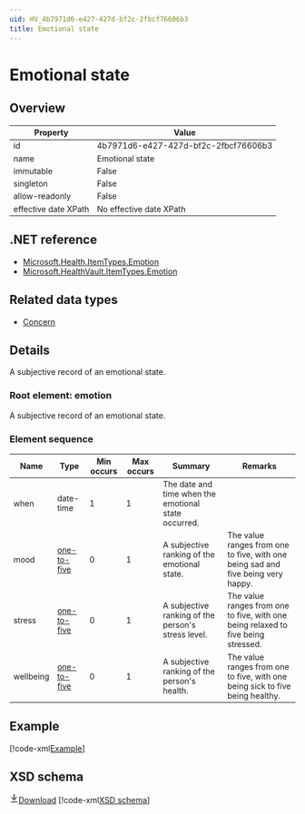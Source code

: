 ```yaml
---
uid: HV_4b7971d6-e427-427d-bf2c-2fbcf76606b3
title: Emotional state
---
```


# Emotional state

## Overview

Property|Value
---|---
id|4b7971d6-e427-427d-bf2c-2fbcf76606b3
name|Emotional state
immutable|False
singleton|False
allow-readonly|False
effective date XPath|No effective date XPath

## .NET reference
- [Microsoft.Health.ItemTypes.Emotion](https://docs.microsoft.com/dotnet/api/microsoft.health.itemtypes.emotion)
- [Microsoft.HealthVault.ItemTypes.Emotion](https://docs.microsoft.com/dotnet/api/microsoft.healthvault.itemtypes.emotion)

## Related data types

- [Concern](xref:HV_AEA2E8F2-11DD-4A7D-AB43-1D58764EBC19)

## Details
A subjective record of an emotional state.

<a name='emotion'></a>

### Root element: emotion

A subjective record of an emotional state.

### Element sequence

Name|Type|Min occurs|Max occurs|Summary|Remarks
---|---|---|---|---|---
when|date-time|1|1|The date and time when the emotional state occurred.|
mood|[one-to-five](xref:HV_3e730686-781f-4616-aa0d-817bba8eb141#one-to-five)|0|1|A subjective ranking of the emotional state.|The value ranges from one to five, with one being sad and five being very happy.
stress|[one-to-five](xref:HV_3e730686-781f-4616-aa0d-817bba8eb141#one-to-five)|0|1|A subjective ranking of the person's stress level.|The value ranges from one to five, with one being relaxed to five being stressed.
wellbeing|[one-to-five](xref:HV_3e730686-781f-4616-aa0d-817bba8eb141#one-to-five)|0|1|A subjective ranking of the person's health.|The value ranges from one to five, with one being sick to five being healthy.

## Example
[!code-xml[Example](sample-xml/4b7971d6-e427-427d-bf2c-2fbcf76606b3.xml)]

## XSD schema
[![Download](/healthvault/images/download.png)Download](xsd/emotion.xsd)
[!code-xml[XSD schema](xsd/emotion.xsd)]
